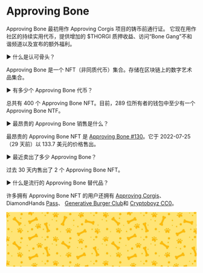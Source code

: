 # Approving Bone

Approving Bone 最初用作 Approving Corgis 项目的铸币前通行证。 它现在用作社区的持续实用代币，提供增加的 $THORGI 质押收益、访问“Bone Gang”不和谐频道以及宣布的额外福利。

▶ 什么是认可骨头？

Approving Bone 是一个 NFT（非同质代币）集合。存储在区块链上的数字艺术品集合。

▶ 有多少个 Approving Bone 代币？

总共有 400 个 Approving Bone NFT。目前，289 位所有者的钱包中至少有一个 Approving Bone NTF。

▶ 最昂贵的 Approving Bone 销售是什么？

最昂贵的 Approving Bone NFT 是 [Approving Bone #130](https://www.nft-stats.com/asset/0x77c7f7dc1b592e884966f0dc4ae0ffb93cba1a7e/130)。它于 2022-07-25（29 天前）以 133.7 美元的价格售出。

▶ 最近卖出了多少 Approving Bone？

过去 30 天内售出了 2 个 Approving Bone NFT。

▶ 什么是流行的 Approving Bone 替代品？

许多拥有 Approving Bone NFT 的用户还拥有 [Approving Corgis](https://www.nft-stats.com/collection/approving-corgis-official)、 DiamondHands [Pass](https://www.nft-stats.com/collection/diamondhands-pass)、 [Generative Burger Club](https://www.nft-stats.com/collection/generative-burger-club)和 [Cryptoboyz CC0](https://www.nft-stats.com/collection/cryptoboyzcc0)。

![unnamed](unnamed.jpg)


